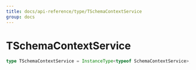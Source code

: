 ```yaml
---
title: docs/api-reference/type/TSchemaContextService
group: docs
---
```


# TSchemaContextService

```ts
type TSchemaContextService = InstanceType<typeof SchemaContextService>;
```


